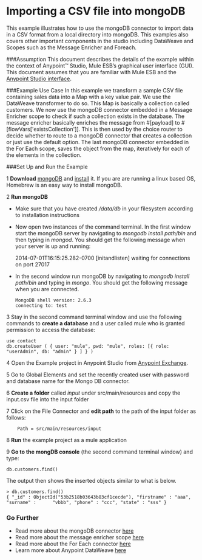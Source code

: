 # Importing a CSV file into mongoDB

This example illustrates how to use the mongoDB connector to import data in a CSV format from a local directory into mongoDB. This examples also covers other important components in the studio including DataWeave and Scopes such as the Message Enricher and Foreach.

###Assumption
This document describes the details of the example within the context of Anypoint™ Studio, Mule ESB’s graphical user interface (GUI). This document assumes that you are familiar with Mule ESB and the [Anypoint Studio interface](http://www.mulesoft.org/documentation/display/current/Anypoint+Studio+Essentials).

###Example Use Case
In this example we transform a sample CSV file containing sales data into a Map with a key value pair. We use the DataWeave transformer to do so. This Map is basically a collection called customers. We now use the mongoDB connector embedded in a Message Enricher scope to check if such a collection exists in the database. The message enricher basically enriches the message from #[payload] to #[flowVars['existsCollection']]. This is then used by the choice router to decide whether to route to a mongoDB connector that creates a collection or just use the default option. The last mongoDB connector embedded in the For Each scope, saves the object from the map, iteratively for each of the elements in the collection.

###Set Up and Run the Example


1  **Download** [mongoDB](http://www.mongodb.org/downloads) and [install](http://docs.mongodb.org/manual/installation/) it. If you are are running a linux based OS, Homebrew is an easy way to install mongoDB.

2  **Run mongoDB**             
   
   *  Make sure that you have created */data/db* in your filesystem according to  installation instructions
   * Now open two instances of the command terminal. In the first window start the mongoDB server by navigating to *mongodb install path/bin* and then typing in *mongod*. You should get the following message when your server is up and running:
   
        2014-07-01T16:15:25.282-0700 [initandlisten] waiting for connections on port 27017

   * In the second window run mongoDB by navigating to *mongodb install path/bin* and typing in *mongo*. You should get the following message when you are connected.
         
         MongoDB shell version: 2.6.3
         connecting to: test


3  Stay in the second command terminal window and use the following commands to **create a database** and a user called mule who is granted permission to access the database:  
	     
	use contact
	db.createUser ( { user: "mule", pwd: "mule", roles: [{ role: "userAdmin", db: "admin" } ] } )


4  Open the Example project in Anypoint Studio from [Anypoint Exchange](http://www.mulesoft.org/documentation/display/current/Anypoint+Exchange).

5 Go to Global Elements and set the recently created user with password and database name for the Mongo DB connector.

6 **Create a folder** called *input* under src/main/resources and copy the input.csv file into the input folder

7 Click on the File Connector and **edit path** to the path of the input folder as follows:
  
    	Path = src/main/resources/input

8 **Run** the example project as a mule application

9 **Go to the mongDB console** (the second command terminal window) and type:
	
	db.customers.find()
	
The output then shows the inserted objects similar to  what is below.


    > db.customers.find()
    { "_id" : ObjectId("53b2518b03643b83cf1cecde"), "firstname" : "aaa", "surname" :      "vbbb", "phone" : "ccc", "state" : "sss" }

### Go Further
* Read more about the mongoDB connector [here](http://www.mulesoft.org/documentation/display/current/Message+Enricher)
* Read more about the message enricher scope [here](http://www.mulesoft.org/documentation/display/current/Message+Enricher)
* Read more about the For Each connector [here](http://www.mulesoft.org/documentation/display/current/Foreach)
* Learn more about Anypoint DataWeave [here](https://developer.mulesoft.com/docs/display/current/DataWeave+Reference+Documentation)